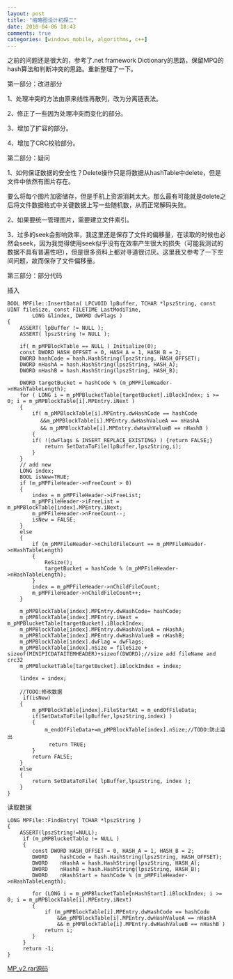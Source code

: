 ```yaml
---
layout: post
title: "缩略图设计初探二"
date: 2010-04-06 18:43
comments: true
categories: [windows_mobile, algorithms, c++]
---
```


之前的问题还是很大的，参考了.net framework Dictionary的思路，保留MPQ的hash算法和判断冲突的思路。重新整理了一下。

第一部分：改进部分

1、处理冲突的方法由原来线性再散列，改为分离链表法。

2、修正了一些因为处理冲突而变化的部分。

3、增加了扩容的部分。

4、增加了CRC校验部分。

第二部分：疑问

1、如何保证数据的安全性？Delete操作只是将数据从hashTable中delete，但是文件中依然有图片存在。

要么将每个图片加密储存，但是手机上资源消耗太大。那么最有可能就是delete之后将文件数据格式中关键数据上写一些随机数，从而正常解码失败。

2、如果要统一管理图片，需要建立文件索引。

3、过多的seek会影响效率，我这里还是保存了文件的偏移量，在读取的时候也必然会seek，因为我觉得使用seek似乎没有在效率产生很大的损失（可能我测试的数据不具有普遍性吧），但是很多资料上都对寻道很讨厌。这里我又参考了一下空间问题，故而保存了文件偏移量。

第三部分：部分代码

插入

	BOOL MPFile::InsertData( LPCVOID lpBuffer, TCHAR *lpszString, const UINT fileSize, const FILETIME LastModiTime, 
	        LONG &lindex, DWORD dwFlags )
	{
	    ASSERT( lpBuffer != NULL );
	    ASSERT( lpszString != NULL );

	    if( m_pMPBlockTable == NULL ) Initialize(0);
	    const DWORD HASH_OFFSET = 0, HASH_A = 1, HASH_B = 2;   
	    DWORD hashCode = hash.HashString(lpszString, HASH_OFFSET);   
	    DWORD nHashA = hash.HashString(lpszString, HASH_A);   
	    DWORD nHashB = hash.HashString(lpszString, HASH_B);   
	    
	    DWORD targetBucket = hashCode % (m_pMPFileHeader->nHashTableLength); 
	    for ( LONG i = m_pMPBlucketTable[targetBucket].iBlockIndex; i >= 0; i = m_pMPBlockTable[i].MPEntry.iNext ) 
	    {
	        if( m_pMPBlockTable[i].MPEntry.dwHashCode == hashCode
	    　　　　&&m_pMPBlockTable[i].MPEntry.dwHashValueA == nHashA 
	    　　　　&& m_pMPBlockTable[i].MPEntry.dwHashValueB == nHashB )
	        {
	        if( !(dwFlags & INSERT_REPLACE_EXISTING) ) {return FALSE;}
	            return SetDataToFile(lpBuffer,lpszString,i);
	        }
	    }
	    // add new 
	    LONG index;
	    BOOL isNew=TRUE;
	    if (m_pMPFileHeader->nFreeCount > 0) 
	    { 
	        index = m_pMPFileHeader->iFreeList;
	        m_pMPFileHeader->iFreeList = m_pMPBlockTable[index].MPEntry.iNext;
	        m_pMPFileHeader->nFreeCount--;
	        isNew = FALSE;
	    } 
	    else 
	    {
	        if (m_pMPFileHeader->nChildFileCount == m_pMPFileHeader->nHashTableLength) 
	        {
	            ReSize();
	            targetBucket = hashCode % (m_pMPFileHeader->nHashTableLength);
	        }
	        index = m_pMPFileHeader->nChildFileCount;
	        m_pMPFileHeader->nChildFileCount++;
	    } 

	    m_pMPBlockTable[index].MPEntry.dwHashCode= hashCode; 
	    m_pMPBlockTable[index].MPEntry.iNext = m_pMPBlucketTable[targetBucket].iBlockIndex; 
	    m_pMPBlockTable[index].MPEntry.dwHashValueA = nHashA;
	    m_pMPBlockTable[index].MPEntry.dwHashValueB = nHashB;
	    m_pMPBlockTable[index].dwFlag = dwFlags;
	    m_pMPBlockTable[index].nSize = fileSize + sizeof(MINIPICDATAITEMHEADER)+sizeof(DWORD);//size add fileName and crc32
	    m_pMPBlucketTable[targetBucket].iBlockIndex = index;

	    lindex = index;

	    //TODO:修改数据
	     if(isNew)
	    {
	        m_pMPBlockTable[index].FileStartAt = m_endOfFileData;
	        if(SetDataToFile(lpBuffer,lpszString,index) )
	        {
	            m_endOfFileData+=m_pMPBlockTable[index].nSize;//TODO:防止溢出
	        　　  return TRUE;
	        }
	        return FALSE;
	    }
	    else
	    {
	        return SetDataToFile( lpBuffer,lpszString, index );
	    }
	}

读取数据


	LONG MPFile::FindEntry( TCHAR *lpszString )
	{
	    ASSERT(lpszString!=NULL);
	     if (m_pMPBlucketTable != NULL ) 
	     {
	        const DWORD HASH_OFFSET = 0, HASH_A = 1, HASH_B = 2;   
	        DWORD    hashCode = hash.HashString(lpszString, HASH_OFFSET);   
	        DWORD    nHashA = hash.HashString(lpszString, HASH_A);   
	        DWORD    nHashB = hash.HashString(lpszString, HASH_B);   
	        DWORD    nHashStart = hashCode % (m_pMPFileHeader->nHashTableLength);   

	        for (LONG i = m_pMPBlucketTable[nHashStart].iBlockIndex; i >= 0; i = m_pMPBlockTable[i].MPEntry.iNext) 
	        {
	            if (m_pMPBlockTable[i].MPEntry.dwHashCode == hashCode 
	                &&m_pMPBlockTable[i].MPEntry.dwHashValueA == nHashA 
	                && m_pMPBlockTable[i].MPEntry.dwHashValueB == nHashB )
	            return i;
	        }
	     }
	     return -1;
	}
 

[MP_v2.rar源码](http://files.cnblogs.com/studentdeng/MP_v2.rar)
